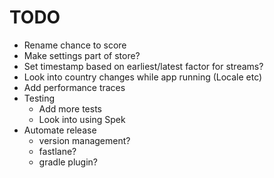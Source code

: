 # TODO

* Rename chance to score
* Make settings part of store?
* Set timestamp based on earliest/latest factor for streams?
* Look into country changes while app running (Locale etc)
* Add performance traces
* Testing
  * Add more tests
  * Look into using Spek
* Automate release
  * version management?
  * fastlane?
  * gradle plugin?

